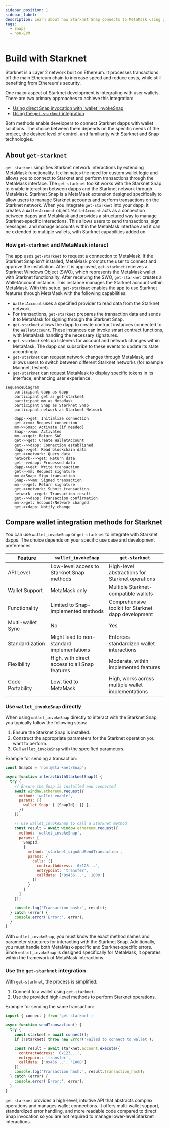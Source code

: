 ```yaml
---
sidebar_position: 1
sidebar_label: 
description: Learn about how Starknet Snap connects to MetaMask using get-starknet.
tags:
  - Snaps
  - non-EVM
---
```


# Build with Starknet

Starknet is a Layer 2 network built on Ethereum. It processes transactions off the main Ethereum chain to increase speed and reduce costs, while still benefiting from Ethereum's security.

One major aspect of Starknet development is integrating with user wallets. There are two primary approaches to achieve this integration:

- [Using direct Snap invocation with `wallet_invokeSnap](#use-wallet_invokesnap-directly)
- [Using the `get-starknet` integration](#use-the-get-starknet-integration)

Both methods enable developers to connect Starknet dapps with wallet solutions. 
The choice between them depends on the specific needs of the project, the desired level of control, and familiarity with Starknet and Snap technologies.

## About `get-starknet`

`get-starknet` simplifies Starknet network interactions by extending MetaMask functionality. It eliminates the need for custom wallet logic and allows you to connect to Starknet and perform transactions through the MetaMask interface.
The `get-starknet` toolkit works with the Starknet Snap to enable interaction between dapps and the Starknet network through MetaMask. 
Starknet Snap is a MetaMask extension designed specifically to allow users to manage Starknet accounts and perform transactions on the Starknet network. 
When you integrate `get-starknet` into your dapp, it creates a `WalletAccount` object. `WalletAccount` acts as a connection between dapps and MetaMask and provides a structured way to manage Starknet-specific interactions. 
This allows users to send transactions, sign messages, and manage accounts within the MetaMask interface and it can be extended to multiple wallets, with Starknet capabilities added on.

### How `get-starknet` and MetaMask interact

The app uses `get-starknet` to request a connection to MetaMask. If the Starknet Snap isn't installed, MetaMask prompts the user to connect and approve the installation. 
After it is approved, `get-starknet` receives a Starknet Windows Object (SWO), which represents the MetaMask wallet with Starknet functionality.
After receiving the SWO, `get-starknet` creates a WalletAccount instance. 
This instance manages the Starknet account within MetaMask. With this setup, `get-starknet` enables the app to use Starknet features through MetaMask with the following capabilities:

- `WalletAccount` uses a specified provider to read data from the Starknet network.
- For transactions, `get-starknet` prepares the transaction data and sends it to MetaMask for signing through the Starknet Snap.
- `get-starknet` allows the dapp to create contract instances connected to the `WalletAccount`. These instances can invoke smart contract functions, with MetaMask handling the necessary signatures.
- `get-starknet` sets up listeners for account and network changes within MetaMask.
The dapp can subscribe to these events to update its state accordingly.
- `get-starknet` can request network changes through MetaMask, and allows users to switch between different Starknet networks (for example Mainnet, testnet).
- `get-starknet` can request MetaMask to display specific tokens in its interface, enhancing user experience.


```mermaid
sequenceDiagram
    participant dapp as dapp
    participant get as get-starknet
    participant mm as MetaMask
    participant Snap as Starknet Snap
    participant network as Starknet Network

    dapp->>get: Initialize connection
    get->>mm: Request connection
    mm->>Snap: Activate (if needed)
    Snap-->>mm: Activated
    mm-->>get: Return SWO
    get->>get: Create WalletAccount
    get-->>dapp: Connection established
    dapp->>get: Read blockchain data
    get->>network: Query data
    network-->>get: Return data
    get-->>dapp: Processed data
    dapp->>get: Write transaction
    get->>mm: Request signature
    mm->>Snap: Sign transaction
    Snap-->>mm: Signed transaction
    mm-->>get: Return signature
    get->>network: Submit transaction
    network-->>get: Transaction result
    get-->>dapp: Transaction confirmation
    mm->>get: Account/Network changed
    get->>dapp: Notify change
```


## Compare wallet integration methods for Starknet

You can use `wallet_invokeSnap` or `get-starknet` to integrate with Starknet dapps.
The choice depends on your specific use case and development preferences. 

| Feature | `wallet_invokeSnap` | `get-starknet` |
|---------|---------------------|----------------|
| API Level | Low-level access to Starknet Snap methods | High-level abstractions for Starknet operations |
| Wallet Support | MetaMask only | Multiple Starknet-compatible wallets |
| Functionality | Limited to Snap-implemented methods | Comprehensive toolkit for Starknet dapp development |
| Multi-wallet Sync | No | Yes |
| Standardization | Might lead to non-standard implementations | Enforces standardized wallet interactions |
| Flexibility | High, with direct access to all Snap features | Moderate, within implemented features |
| Code Portability | Low, tied to MetaMask | High, works across multiple wallet implementations |


### Use `wallet_invokeSnap` directly

When using `wallet_invokeSnap` directly to interact with the Starknet Snap, you typically follow the following steps:

1. Ensure the Starknet Snap is installed.
2. Construct the appropriate parameters for the Starknet operation you want to perform.
3. Call `wallet_invokeSnap` with the specified parameters.

Example for sending a transaction:

```javascript title="title="starknetSnapInteraction.js"
const SnapId = 'npm:@starknet/Snap';

async function interactWithStarknetSnap() {
  try {
    // Ensure the Snap is installed and connected
    await window.ethereum.request({
      method: 'wallet_enable',
      params: [{
        wallet_Snap: { [SnapId]: {} },
      }]
    });

    // Use wallet_invokeSnap to call a Starknet method
    const result = await window.ethereum.request({
      method: 'wallet_invokeSnap',
      params: [
        SnapId,
        {
          method: 'starknet_signAndSendTransaction',
          params: {
            calls: [{
              contractAddress: '0x123...',
              entrypoint: 'transfer',
              calldata: ['0x456...', '1000']
            }]
          }
        }
      ]
    });

    console.log('Transaction hash:', result);
  } catch (error) {
    console.error('Error:', error);
  }
}
```

With `wallet_invokeSnap`, you must know the exact method names and parameter structures for interacting with the Starknet Snap. Additionally, you must handle both MetaMask-specific and Starknet-specific errors. Since `wallet_invokeSnap` is designed specifically for MetaMask, it operates within the framework of MetaMask interactions.

### Use the `get-starknet` integration

With `get-starknet`, the process is simplified:

1. Connect to a wallet using `get-starknet`.
2. Use the provided high-level methods to perform Starknet operations.

Example for sending the same transaction:

```javascript "title="starknetSnapInteraction.js""
import { connect } from 'get-starknet';

async function sendTransaction() {
  try {
    const starknet = await connect();
    if (!starknet) throw new Error('Failed to connect to wallet');

    const result = await starknet.account.execute({
      contractAddress: '0x123...',
      entrypoint: 'transfer',
      calldata: ['0x456...', '1000']
    });
    console.log('Transaction hash:', result.transaction_hash);
  } catch (error) {
    console.error('Error:', error);
  }
}
```

`get-starknet` provides a high-level, intuitive API that abstracts complex operations and manages wallet connections. 
It offers multi-wallet support, standardized error handling, and more readable code compared to direct Snap invocation so you are not required to manage lower-level Starknet interactions.
